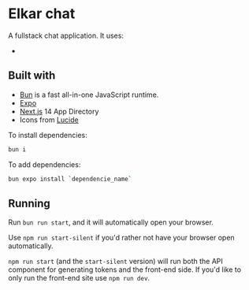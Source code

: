# Elkar chat

A fullstack chat application. It uses:

-

## Built with

- [Bun](https://bun.sh) is a fast all-in-one JavaScript runtime.
- [Expo](https://expo.dev/)
- [Next.js](https://nextjs.org/) 14 App Directory
- Icons from [Lucide](https://lucide.dev)

To install dependencies:

```bash
bun i
```

To add dependencies:

```bash
bun expo install `dependencie_name`
```

## Running

Run `bun run start`, and it will automatically open your browser.

Use `npm run start-silent` if you'd rather not have your browser open automatically.

`npm run start` (and the `start-silent` version) will run both the API component for generating tokens and the front-end side. If you'd like to only run the front-end site use `npm run dev`.

